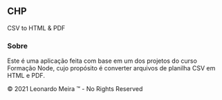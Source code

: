 ## CHP
CSV to HTML & PDF

### Sobre
Este é uma aplicação feita com base em um dos projetos do curso Formação Node, cujo propósito é converter arquivos de planilha CSV em HTML e PDF.

&copy; 2021 Leonardo Meira &trade; - No Rights Reserved